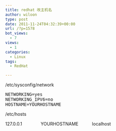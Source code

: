 ```yaml
---
title: redhat 改主机名
author: wiloon
type: post
date: 2011-11-24T04:32:39+00:00
url: /?p=1578
bot_views:
  - 7
views:
  - 1
categories:
  - Linux
tags:
  - RedHat

---
```

/etc/sysconfig/network

<pre>NETWORKING=yes
NETWORKING_IPV6=no
HOSTNAME=YOURHOSTNAME</pre>

/etc/hosts

127.0.0.1               YOURHOSTNAME           localhost